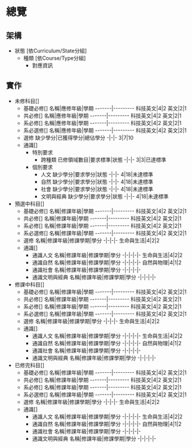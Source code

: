 # 總覽
## 架構
   *  狀態              [依Curriculum/State分組]
      - 種類            [依Course/Type分組]
         + 對應資訊
## 實作
   * 未修科目[]
      - 基礎必修[]
         名稱|應修年級|學期
         -------|---------
         科技英文|4|2
         英文|2|1
      - 共必修[]
         名稱|應修年級|學期
         -------|---------
         科技英文|4|2
         英文|2|1
      - 系必修[]
         名稱|應修年級|學期
         -------|---------
         科技英文|4|2
         英文|2|1
      - 系必選修[]
         名稱|應修年級|學期
         -------|---------
         科技英文|4|2
         英文|2|1
      - 選修
         缺少學分|已獲得學分|總佔學分
         -|-|-
         3|7|10
      - 通識[]
         + 特別要求
            * 跨種類
               已修領域數目|要求標準|狀態
               -|-|-
               3|3|已達標準
         + 個別要求
            * 人文
               缺少學分|要求學分|狀態
               -|-|-
               4|18|未達標準
            * 自然
               缺少學分|要求學分|狀態
               -|-|-
               4|18|未達標準
            * 社會
               缺少學分|要求學分|狀態
               -|-|-
               4|18|未達標準
            * 文明與經典
               缺少學分|要求學分|狀態
               -|-|-
               4|18|未達標準
   * 預選中科目[]
      - 基礎必修[]
         名稱|修課年級|學期
         -------|---------
         科技英文|4|2
         英文|2|1
      - 共必修[]
         名稱|修課年級|學期
         -------|---------
         科技英文|4|2
         英文|2|1
      - 系必修[]
         名稱|修課年級|學期
         -------|---------
         科技英文|4|2
         英文|2|1
      - 系必選修[]
         名稱|修課年級|學期
         -------|---------
         科技英文|4|2
         英文|2|1
      - 選修
         名稱|修課年級|修課學期|學分
         -|-|-|-
         生命與生活|4|2|2
      - 通識[]
         + 通識人文
            名稱|修課年級|修課學期|學分
            -|-|-|-|-
            生命與生活|4|2|2
         + 通識自然
            名稱|修課年級|修課學期|學分
            -|-|-|-|-
            自然與物理|4|1|2
         + 通識社會
            名稱|修課年級|修課學期|學分
            -|-|-|-|-
         + 通識文明與經典
            名稱|修課年級|修課學期|學分
            -|-|-|-|-
   * 修課中科目[]
      - 基礎必修[]
         名稱|修課年級|學期
         -------|---------
         科技英文|4|2
         英文|2|1
      - 共必修[]
         名稱|修課年級|學期
         -------|---------
         科技英文|4|2
         英文|2|1
      - 系必修[]
         名稱|修課年級|學期
         -------|---------
         科技英文|4|2
         英文|2|1
      - 系必選修[]
         名稱|修課年級|學期
         -------|---------
         科技英文|4|2
         英文|2|1
      - 選修
         名稱|修課年級|修課學期|學分
         -|-|-|-
         生命與生活|4|2|2
      - 通識[]
         + 通識人文
            名稱|修課年級|修課學期|學分
            -|-|-|-|-
            生命與生活|4|2|2
         + 通識自然
            名稱|修課年級|修課學期|學分
            -|-|-|-|-
            自然與物理|4|1|2
         + 通識社會
            名稱|修課年級|修課學期|學分
            -|-|-|-|-
         + 通識文明與經典
            名稱|修課年級|修課學期|學分
            -|-|-|-|-
   * 已修完科目[]
      - 基礎必修[]
         名稱|修課年級|學期
         -------|---------
         科技英文|4|2
         英文|2|1
      - 共必修[]
         名稱|修課年級|學期
         -------|---------
         科技英文|4|2
         英文|2|1
      - 系必修[]
         名稱|修課年級|學期
         -------|---------
         科技英文|4|2
         英文|2|1
      - 系必選修[]
         名稱|修課年級|學期
         -------|---------
         科技英文|4|2
         英文|2|1
      - 選修
         名稱|修課年級|修課學期|學分
         -|-|-|-
         生命與生活|4|2|2
      - 通識[]
         + 通識人文
            名稱|修課年級|修課學期|學分
            -|-|-|-|-
            生命與生活|4|2|2
         + 通識自然
            名稱|修課年級|修課學期|學分
            -|-|-|-|-
            自然與物理|4|1|2
         + 通識社會
            名稱|修課年級|修課學期|學分
            -|-|-|-|-
         + 通識文明與經典
            名稱|修課年級|修課學期|學分
            -|-|-|-|-
